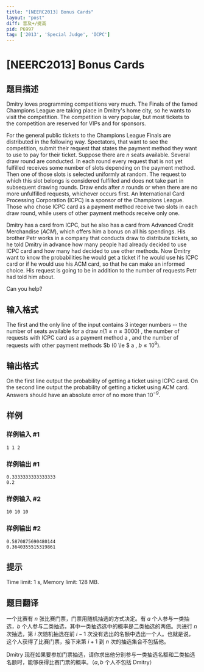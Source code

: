 ```yaml
---
title: "[NEERC2013] Bonus Cards"
layout: "post"
diff: 普及+/提高
pid: P6997
tag: ['2013', 'Special Judge', 'ICPC']
---
```

# [NEERC2013] Bonus Cards
## 题目描述



Dmitry loves programming competitions very much. The Finals of the famed Champions League are taking place in Dmitry's home city, so he wants to visit the competition. The competition is very popular, but most tickets to the competition are reserved for VIPs and for sponsors.

For the general public tickets to the Champions League Finals are distributed in the following way. Spectators, that want to see the competition, submit their request that states the payment method they want to use to pay for their ticket. Suppose there are $n$ seats available. Several draw round are conducted. In each round every request that is not yet fulfilled receives some number of slots depending on the payment method. Then one of those slots is selected uniformly at random. The request to which this slot belongs is considered fulfilled and does not take part in subsequent drawing rounds. Draw ends after $n$ rounds or when there are no more unfulfilled requests, whichever occurs first. An International Card Processing Corporation (ICPC) is a sponsor of the Champions League. Those who chose ICPC card as a payment method receive two slots in each draw round, while users of other payment methods receive only one.

Dmitry has a card from ICPC, but he also has a card from Advanced Credit Merchandise $(ACM),$ which offers him a bonus on all his spendings. His brother Petr works in a company that conducts draw to distribute tickets, so he told Dmitry in advance how many people had already decided to use ICPC card and how many had decided to use other methods. Now Dmitry want to know the probabilities he would get a ticket if he would use his ICPC card or if he would use his ACM card, so that he can make an informed choice. His request is going to be in addition to the number of requests Petr had told him about.

Can you help?


## 输入格式



The first and the only line of the input contains $3$ integer numbers -- the number of seats available for a draw $n (1 \le n \le 3000)$ , the number of requests with ICPC card as a payment method a , and the number of requests with other payment methods $b (0 \le $ a , $b \le 10^{9}).$


## 输出格式



On the first line output the probability of getting a ticket using ICPC card. On the second line output the probability of getting a ticket using ACM card. Answers should have an absolute error of no more than $10^{-9}.$


## 样例

### 样例输入 #1
```
1 1 2

```
### 样例输出 #1
```
0.3333333333333333
0.2

```
### 样例输入 #2
```
10 10 10

```
### 样例输出 #2
```
0.5870875690480144
0.3640355515319861

```
## 提示

Time limit: 1 s, Memory limit: 128 MB. 


## 题目翻译

一个比赛有 $n$ 张比赛门票，门票用随机抽选的方式决定。有 $a$ 个人参与一类抽选，$b$ 个人参与二类抽选，其中一类抽选选中的概率是二类抽选的两倍。共进行 $n$ 次抽选，第 $i$ 次随机抽选在前 $i-1$ 次没有选出的名额中选出一个人。也就是说，这个人获得了比赛门票，接下来第 $i+1$ 到 $n$ 次的抽选集合不包括他。

Dmitry 现在如果要参加门票抽选，请你求出他分别参与一类抽选名额和二类抽选名额时，能够获得比赛门票的概率。（$a,b$ 个人不包括 Dmitry）

